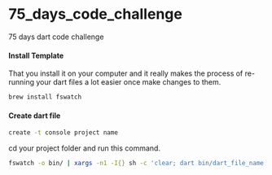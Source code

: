 # 75_days_code_challenge

75 days dart code challenge

#### Install Template

That you install it on your computer and it really makes the process of re-running your dart files a lot easier once make changes to them.

```sh
brew install fswatch
```

#### Create dart file

```sh
create -t console project name
```

cd your project folder and run this command.

```sh
fswatch -o bin/ | xargs -n1 -I{} sh -c 'clear; dart bin/dart_file_name.dart'
```
